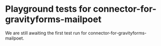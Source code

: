 # Playground tests for connector-for-gravityforms-mailpoet
We are still awaiting the first test run for connector-for-gravityforms-mailpoet.

